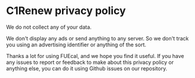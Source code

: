 # C1Renew privacy policy
We do not collect any of your data. 

We don't display any ads or send anything to any server. So we don't track you using an advertising identifier or anything of the sort.

Thanks a lot for using FUEcal, and we hope you find it useful. If you have any issues to report or feedback to make about this privacy policy or anything else, you can do it using Github issues on our repository.
